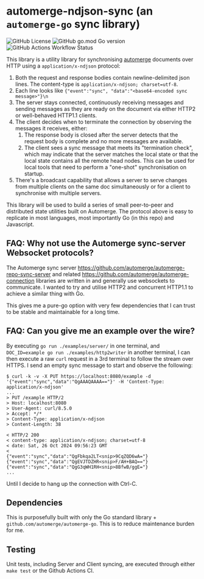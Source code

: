 # automerge-ndjson-sync (an `automerge-go` sync library)

![GitHub License](https://img.shields.io/github/license/astromechza/automerge-ndjson-sync)
![GitHub go.mod Go version](https://img.shields.io/github/go-mod/go-version/astromechza/automerge-ndjson-sync)
![GitHub Actions Workflow Status](https://img.shields.io/github/actions/workflow/status/astromechza/automerge-ndjson-sync/ci.yaml)

This library is a utility library for synchronising [automerge](https://automerge.org/) documents over HTTP using a `application/x-ndjson` protocol:

1. Both the request and response bodies contain newline-delimited json lines. The content-type is `application/x-ndjson; charset=utf-8`.
2. Each line looks like `{"event":"sync", "data":"<base64-encoded sync message>"}\n`
3. The server stays connected, continuously receiving messages and sending messages as they are ready on the document via either HTTP2 or well-behaved HTTP1.1 clients.
4. The client decides when to terminate the connection by observing the messages it receives, either:
    1. The response body is closed after the server detects that the request body is complete and no more messages are available.
    2. The client sees a sync message that meets its "termination check", which may indicate that the server matches the local state or that the local state contains all the remote head nodes. This can be used for local tools that need to perform a "one-shot" synchronisation on startup.
5. There's a broadcast capability that allows a server to serve changes from multiple clients on the same doc simultaneously or for a client to synchronise with multiple servers.

This library will be used to build a series of small peer-to-peer and distributed state utilities built on Automerge. The protocol above is easy to replicate in most languages, most importantly Go (in this repo) and Javascript.

## FAQ: Why not use the Automerge sync-server Websocket protocols?

The Automerge sync server <https://github.com/automerge/automerge-repo-sync-server> and related <https://github.com/automerge/automerge-connection> libraries are written in and generally use websockets to communicate. I wanted to try and utilise HTTP2 and concurrent HTTP1.1 to achieve a similar thing with Go.

This gives me a pure-go option with very few dependencies that I can trust to be stable and maintainable for a long time.

## FAQ: Can you give me an example over the wire?

By executing `go run ./examples/server/` in one terminal, and `DOC_ID=example go run ./examples/http2writer` in another terminal, I can then execute a raw `curl` request in a 3rd terminal to follow the stream over HTTPS. I send an empty sync message to start and observe the following:

```
$ curl -k -v -X PUT https://localhost:8080/example -d '{"event":"sync","data":"QgAAAQAAAA=="}' -H 'Content-Type: application/x-ndjson'
...
> PUT /example HTTP/2
> Host: localhost:8080
> User-Agent: curl/8.5.0
> Accept: */*
> Content-Type: application/x-ndjson
> Content-Length: 38

< HTTP/2 200 
< content-type: application/x-ndjson; charset=utf-8
< date: Sat, 26 Oct 2024 09:56:23 GMT
< 
{"event":"sync","data":"QgFbkqa2LT<snip>9CqZQD6wA="}
{"event":"sync","data":"QgEVJTDZHR<snip>F/AH+BAQ=="}
{"event":"sync","data":"QgG3qWH1RH<snip>8BfwB/ggE="}
...
```

Until I decide to hang up the connection with Ctrl-C.

## Dependencies

This is purposefully built with only the Go standard library + `github.com/automerge/automerge-go`. This is to reduce maintenance burden for me.

## Testing

Unit tests, including Server and Client syncing, are executed through either `make test` or the Github Actions CI.
